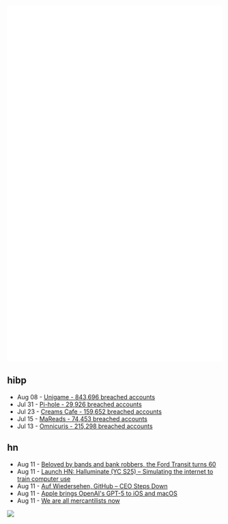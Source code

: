 ![Metrics](https://raw.githubusercontent.com/phixion/phixion/master/metrics.svg)

## hibp

<!--
for https://github.com/phixion/phixion/blob/main/.github/workflows/feeds.yml
-->
<!--START_SECTION:haveibeenpwnd-->
- Aug 08 - [Unigame - 843,696 breached accounts](https://haveibeenpwned.com/Breach/Unigame)
- Jul 31 - [Pi-hole - 29,926 breached accounts](https://haveibeenpwned.com/Breach/ThePi-Hole)
- Jul 23 - [Creams Cafe - 159,652 breached accounts](https://haveibeenpwned.com/Breach/CreamsCafe)
- Jul 15 - [MaReads - 74,453 breached accounts](https://haveibeenpwned.com/Breach/MaReads)
- Jul 13 - [Omnicuris - 215,298 breached accounts](https://haveibeenpwned.com/Breach/Omnicuris)
<!--END_SECTION:haveibeenpwnd-->

## hn

<!--
for https://github.com/phixion/phixion/blob/main/.github/workflows/feeds.yml
-->
<!--START_SECTION:hn-->
- Aug 11 - [Beloved by bands and bank robbers, the Ford Transit turns 60](https://www.bbc.com/news/articles/c0j97xegz5no)
- Aug 11 - [Launch HN: Halluminate (YC S25) – Simulating the internet to train computer use](https://news.ycombinator.com/item?id=44865290)
- Aug 11 - [Auf Wiedersehen, GitHub – CEO Steps Down](https://github.blog/news-insights/company-news/goodbye-github/)
- Aug 11 - [Apple brings OpenAI's GPT-5 to iOS and macOS](https://arstechnica.com/ai/2025/08/apple-brings-openais-gpt-5-to-ios-and-macos/)
- Aug 11 - [We are all mercantilists now](https://www.bridgewater.com/what-trumps-global-order-could-look-like)
<!--END_SECTION:hn-->

<!--
for https://yhype.me
-->
![](https://hit.yhype.me/github/profile?user_id=13013670)
